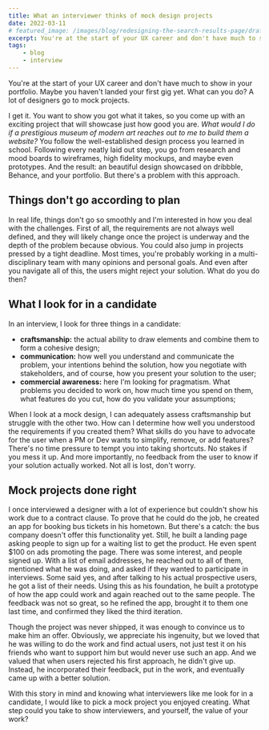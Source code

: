 ```yaml
---
title: What an interviewer thinks of mock design projects
date: 2022-03-11
# featured_image: /images/blog/redesigning-the-search-results-page/draft.png
excerpt: You're at the start of your UX career and don't have much to show in your portfolio. Maybe you haven't landed your first gig yet. What can you do? A lot of designers go to mock projects.
tags:
    - blog
    - interview
---
```


You're at the start of your UX career and don't have much to show in your portfolio. Maybe you haven't landed your first gig yet. What can you do? A lot of designers go to mock projects.

I get it. You want to show you got what it takes, so you come up with an exciting project that will showcase just how good you are. _What would I do if a prestigious museum of modern art reaches out to me to build them a website?_  You follow the well-established design process you learned in school. Following every neatly laid out step, you go from research and mood boards to wireframes, high fidelity mockups, and maybe even prototypes. And the result: an beautiful design showcased on dribbble, Behance, and your portfolio. But there's a problem with this approach.

## Things don't go according to plan

In real life, things don't go so smoothly and I'm interested in how you deal with the challenges. First of all, the requirements are not always well defined, and they will likely change once the project is underway and the depth of the problem because obvious. You could also jump in projects pressed by a tight deadline. Most times, you're probably working in a multi-disciplinary team with many opinions and personal goals. And even after you navigate all of this, the users might reject your solution. What do you do then?

## What I look for in a candidate
In an interview, I look for three things in a candidate:
- __craftsmanship:__ the actual ability to draw elements and combine them to form a cohesive design;
- __communication:__ how well you understand and communicate the problem, your intentions behind the solution, how you negotiate with stakeholders, and of course, how you present your solution to the user;
- __commercial awareness:__ here I'm looking for pragmatism. What problems you decided to work on, how much time you spend on them, what features do you cut, how do you validate your assumptions;

When I look at a mock design, I can adequately assess craftsmanship but struggle with the other two. How can I determine how well you understood the requirements if you created them? What skills do you have to advocate for the user when a PM or Dev wants to simplify, remove, or add features? There's no time pressure to tempt you into taking shortcuts. No stakes if you mess it up. And more importantly, no feedback from the user to know if your solution actually worked. Not all is lost, don't worry.

## Mock projects done right
I once interviewed a designer with a lot of experience but couldn't show his work due to a contract clause. To prove that he could do the job, he created an app for booking bus tickets in his hometown. But there's a catch: the bus company doesn't offer this functionality yet. Still, he built a landing page asking people to sign up for a waiting list to get the product. He even spent $100 on ads promoting the page. There was some interest, and people signed up. With a list of email addresses, he reached out to all of them, mentioned what he was doing, and asked if they wanted to participate in interviews. Some said yes, and after talking to his actual prospective users, he got a list of their needs. Using this as his foundation, he built a prototype of how the app could work and again reached out to the same people. The feedback was not so great, so he refined the app, brought it to them one last time, and confirmed they liked the third iteration.

Though the project was never shipped, it was enough to convince us to make him an offer. Obviously, we appreciate his ingenuity, but we loved that he was willing to do the work and find actual users, not just test it on his friends who want to support him but would never use such an app. And we valued that when users rejected his first approach, he didn't give up. Instead, he incorporated their feedback, put in the work, and eventually came up with a better solution.

With this story in mind and knowing what interviewers like me look for in a candidate, I would like to pick a mock project you enjoyed creating. What step could you take to show interviewers, and yourself, the value of your work?